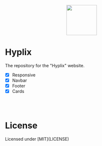 <div align="center">
    <img src="https://avatars.githubusercontent.com/u/88908271?s=200&v=4" width="100px">
</div>
<h1>Hyplix</h1>
<p>The repository for the "Hyplix" website.</p>

- [x] Responsive
- [x] Navbar
- [x] Footer
- [x] Cards

<br>
<br>
<h1>License</h1>
<p>Licensed under [MIT](LICENSE)</p>